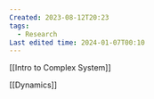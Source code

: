 ```yaml
---
Created: 2023-08-12T20:23
tags:
  - Research
Last edited time: 2024-01-07T00:10
---
```

[[Intro to Complex System]]
  
[[Dynamics]]